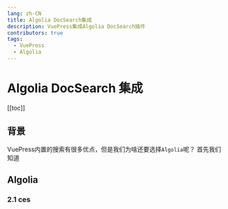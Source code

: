 ```yaml
---
lang: zh-CN
title: Algolia DocSearch集成
description: VuePress集成Algolia DocSearch插件
contributors: true
tags:
  - VuePress
  - Algolia
---
```

# Algolia DocSearch 集成
[[toc]]

## 背景
VuePress内置的搜索有很多优点，但是我们为啥还要选择`Algolia`呢？
首先我们知道

## Algolia
### 2.1 ces

<div id="giscus-comments"></div>


